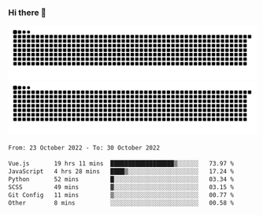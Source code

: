 ### Hi there 👋

![GitHub Snake Light](https://raw.githubusercontent.com/jichangee/jichangee/output/github-snake.svg#gh-light-mode-only)
![GitHub Snake dark](https://raw.githubusercontent.com/jichangee/jichangee/output/github-snake-dark.svg#gh-dark-mode-only)

<!--START_SECTION:waka-->

```text
From: 23 October 2022 - To: 30 October 2022

Vue.js       19 hrs 11 mins  ██████████████████▒░░░░░░   73.97 %
JavaScript   4 hrs 28 mins   ████▒░░░░░░░░░░░░░░░░░░░░   17.24 %
Python       52 mins         █░░░░░░░░░░░░░░░░░░░░░░░░   03.34 %
SCSS         49 mins         ▓░░░░░░░░░░░░░░░░░░░░░░░░   03.15 %
Git Config   11 mins         ▒░░░░░░░░░░░░░░░░░░░░░░░░   00.77 %
Other        8 mins          ░░░░░░░░░░░░░░░░░░░░░░░░░   00.58 %
```

<!--END_SECTION:waka-->

<!--
![GitHub Snake Light](github-snake.svg#gh-light-mode-only)
![GitHub Snake dark](github-snake-dark.svg#gh-dark-mode-only)
-->

<!--
**jichangee/jichangee** is a ✨ _special_ ✨ repository because its `README.md` (this file) appears on your GitHub profile.

Here are some ideas to get you started:

- 🔭 I’m currently working on ...
- 🌱 I’m currently learning ...
- 👯 I’m looking to collaborate on ...
- 🤔 I’m looking for help with ...
- 💬 Ask me about ...
- 📫 How to reach me: ...
- 😄 Pronouns: ...
- ⚡ Fun fact: ...
-->
